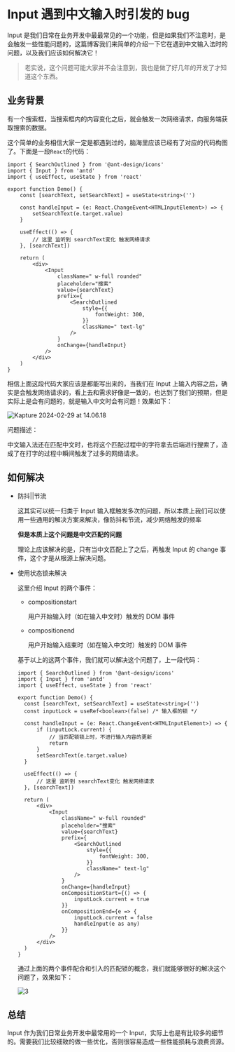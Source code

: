 # Input 遇到中文输入时引发的 bug

Input 是我们日常在业务开发中最最常见的一个功能，但是如果我们不注意时，是会触发一些性能问题的，这篇博客我们来简单的介绍一下它在遇到中文输入法时的问题，以及我们应该如何解决它！

> 老实说，这个问题可能大家并不会注意到，我也是做了好几年的开发了才知道这个东西。

## 业务背景

有一个搜索框，当搜索框内的内容变化之后，就会触发一次网络请求，向服务端获取搜索的数据。

这个简单的业务相信大家一定是都遇到过的，脑海里应该已经有了对应的代码构图了。下面是一段`React`的代码：

```tsx
import { SearchOutlined } from '@ant-design/icons'
import { Input } from 'antd'
import { useEffect, useState } from 'react'

export function Demo() {
	const [searchText, setSearchText] = useState<string>('')

	const handleInput = (e: React.ChangeEvent<HTMLInputElement>) => {
		setSearchText(e.target.value)
	}

	useEffect(() => {
		// 这里 监听到 searchText变化 触发网络请求
	}, [searchText])

	return (
		<div>
			<Input
				className=" w-full rounded"
				placeholder="搜索"
				value={searchText}
				prefix={
					<SearchOutlined
						style={{
							fontWeight: 300,
						}}
						className=" text-lg"
					/>
				}
				onChange={handleInput}
			/>
		</div>
	)
}
```

相信上面这段代码大家应该是都能写出来的，当我们在 Input 上输入内容之后，确实是会触发网络请求的，看上去和需求好像是一致的，也达到了我们的预期，但是实际上是会有问题的，就是输入中文时会有问题！效果如下：

![Kapture 2024-02-29 at 14.06.18](https://image.jimmyxuexue.top/img/202402291424297.gif)

问题描述：

中文输入法还在匹配中文时，也将这个匹配过程中的字符拿去后端进行搜索了，造成了在打字的过程中瞬间触发了过多的网络请求。

## 如何解决

- 防抖||节流

  这其实可以统一归类于 Input 输入框触发多次的问题，所以本质上我们可以使用一些通用的解决方案来解决，像防抖和节流，减少网络触发的频率

  **但是本质上这个问题是中文匹配的问题**

  理论上应该解决的是，只有当中文匹配上了之后，再触发 Input 的 change 事件，这个才是从根源上解决问题。

- 使用状态锁来解决

  这里介绍 Input 的两个事件：

  - compositionstart

    用户开始输入时（如在输入中文时）触发的 DOM 事件

  - compositionend

    用户开始输入结束时（如在输入中文时）触发的 DOM 事件

  基于以上的这两个事件，我们就可以解决这个问题了，上一段代码：

  ```tsx
  import { SearchOutlined } from '@ant-design/icons'
  import { Input } from 'antd'
  import { useEffect, useState } from 'react'

  export function Demo() {
  	const [searchText, setSearchText] = useState<string>('')
  	const inputLock = useRef<boolean>(false) /* 输入框的锁 */

  	const handleInput = (e: React.ChangeEvent<HTMLInputElement>) => {
  		if (inputLock.current) {
  			// 当匹配锁锁上时，不进行输入内容的更新
  			return
  		}
  		setSearchText(e.target.value)
  	}

  	useEffect(() => {
  		// 这里 监听到 searchText变化 触发网络请求
  	}, [searchText])

  	return (
  		<div>
  			<Input
  				className=" w-full rounded"
  				placeholder="搜索"
  				value={searchText}
  				prefix={
  					<SearchOutlined
  						style={{
  							fontWeight: 300,
  						}}
  						className=" text-lg"
  					/>
  				}
  				onChange={handleInput}
  				onCompositionStart={() => {
  					inputLock.current = true
  				}}
  				onCompositionEnd={e => {
  					inputLock.current = false
  					handleInput(e as any)
  				}}
  			/>
  		</div>
  	)
  }
  ```

  通过上面的两个事件配合和引入的匹配锁的概念，我们就能够很好的解决这个问题了，效果如下：

  ![3](https://image.jimmyxuexue.top/img/202402291439037.gif)

## 总结

Input 作为我们日常业务开发中最常用的一个 Input，实际上也是有比较多的细节的。需要我们比较细致的做一些优化，否则很容易造成一些性能损耗与浪费资源。

